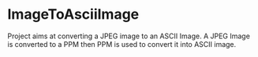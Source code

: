 ImageToAsciiImage
=================

Project aims at converting a JPEG image to an ASCII Image. A JPEG Image is converted to a PPM then PPM is used to convert it into ASCII image.
